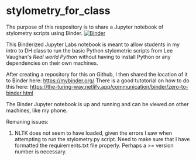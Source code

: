 # stylometry_for_class
The purpose of this respository is to share a Jupyter notebook of stylometry scripts using Binder.
[![Binder](https://mybinder.org/badge_logo.svg)](https://mybinder.org/v2/gh/snowka/stylometry_for_class/HEAD)

This Binderized Jupyter Labs notebook is meant to allow students in my intro to DH class to run the basic Python stylometric scripts from Lee Vaughan's _Real world Python_ without having to install Python or any dependencies on their own machines.

After creating a repository for this on Github, I then shared the location of it to Binder here: https://mybinder.org/
There is a good tutotorial on how to do this here: https://the-turing-way.netlify.app/communication/binder/zero-to-binder.html

The Binder Jupyter notebook is up and running and can be viewed on other machines, like my phone.

Remaning issues:
1. NLTK does not seem to have loaded, given the errors I saw when attempting to run the stylometry.py script. Need to make sure that I have formatted the requirements.txt file properly. Perhaps a >= version number is necessary.


